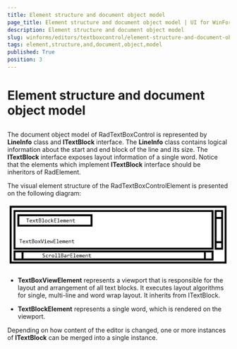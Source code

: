 ```yaml
---
title: Element structure and document object model
page_title: Element structure and document object model | UI for WinForms Documentation
description: Element structure and document object model
slug: winforms/editors/textboxcontrol/element-structure-and-document-object-model
tags: element,structure,and,document,object,model
published: True
position: 3
---
```


# Element structure and document object model
 
## 

The document object model of RadTextBoxControl is represented by __LineInfo__ class and __ITextBlock__ interface. The __LineInfo__ class contains logical information about the start and end block of the line and its size. The __ITextBlock__ interface exposes layout information of a single word. Notice that the elements which implement __ITextBlock__ interface should be inheritors of RadElement.
       	

The visual element structure of the RadTextBoxControlElement is presented on the following diagram:

![editors-textboxcontrol-element-structure 001](images/editors-textboxcontrol-element-structure001.png)

* __TextBoxViewElement__ represents a viewport that is responsible for the layout and arrangement of all text blocks. It executes layout algorithms for single, multi-line and word wrap layout. It inherits from ITextBlock.
		  	

* __TextBlockElement__ represents a single word, which is rendered on the viewport.
		  	

Depending on how content of the editor is changed, one or more instances of __ITextBlock__ can be merged into a single instance.
		
